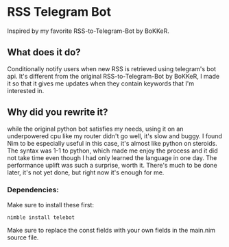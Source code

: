 # RSS Telegram Bot
 Inspired by my favorite RSS-to-Telegram-Bot by BoKKeR.
 

## What does it do?
 Conditionally notify users when new RSS is retrieved using telegram's bot api.
 It's different from the original RSS-to-Telegram-Bot by BoKKeR, I made it so that it gives me updates when they contain keywords that I'm interested in.

## Why did you rewrite it?
 while the original python bot satisfies my needs, using it on an underpowered cpu like my router didn't go well, it's slow and buggy.
 I found Nim to be especially useful in this case, it's almost like python on steroids.
 The syntax was 1-1 to python, which made me enjoy the process and it did not take time even though I had only learned the language in one day.
 The performance uplift was such a surprise, worth it.
 There's much to be done later, it's not yet done, but right now it's enough for me.

### Dependencies:
Make sure to install these first:
```
nimble install telebot 
```
Make sure to replace the const fields with your own fields in the main.nim source file.